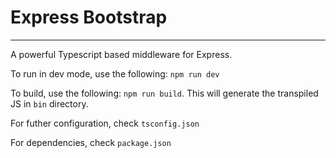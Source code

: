 # Express Bootstrap
***
A powerful Typescript based middleware for Express.

To run in dev mode, use the following:
`npm run dev`

To build, use the following:
`npm run build`. This will generate the transpiled JS in `bin` directory.

For futher configuration, check `tsconfig.json`

For dependencies, check `package.json`
